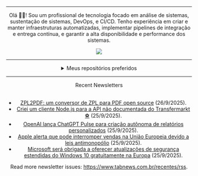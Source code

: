 <div align="center">
<hr>
<p>Olá 👋🏾! Sou um profissional de tecnologia focado em análise de sistemas, sustentação de sistemas, DevOps, e CI/CD. Tenho experiência em criar e manter infraestruturas automatizadas, implementar pipelines de integração e entrega contínua, e garantir a alta disponibilidade e performance dos sistemas.</p>
  <img src="https://media.giphy.com/media/yAGIvCiwPJn5C/giphy.gif">
<hr>
  <details>
  <summary>Meus repositórios preferidos</summary>
  <br />
  Alguns dos meus melhores repositórios:
  <br />
<br />
  <ul><li><a href=https://github.com/commitgeist/aluratube target="_blank" rel="noopener noreferrer">commitgeist/aluratube</a> (<b>0</b> ✨ and <b>0</b> 🍴): Aluratube - Desenvolvido durante a imersão React da Alura no final de 2022</li><li><a href=https://github.com/commitgeist/nlw-ia target="_blank" rel="noopener noreferrer">commitgeist/nlw-ia</a> (<b>0</b> ✨ and <b>0</b> 🍴): Projeto desenvolvido durante a NLW IA - Usando a API da OPENAI</li><li><a href=https://github.com/commitgeist/nlw-journey-ia target="_blank" rel="noopener noreferrer">commitgeist/nlw-journey-ia</a> (<b>0</b> ✨ and <b>0</b> 🍴): NLW IA - Agent de viagens usando python + langchain + GPT</li>
<li>More coming soon :).</li>
</ul>
  </details>
  <hr/>
    <summary>Recent Newsletters</summary>
  <br />
  <ul>
    <li><a href=https://www.tabnews.com.br/brunoleocam/zpl2pdf-um-conversor-de-zpl-para-pdf-open-source target="_blank" rel="noopener noreferrer">ZPL2PDF: um conversor de ZPL para PDF open source</a> (26/9/2025).</li><li><a href=https://www.tabnews.com.br/wcarmesini/criei-um-cliente-node-js-para-a-api-nao-documentada-do-transfermarkt target="_blank" rel="noopener noreferrer">Criei um cliente Node.js para a API não documentada do Transfermarkt ⚽</a> (25/9/2025).</li><li><a href=https://www.tabnews.com.br/NewsletterOficial/openai-lanca-chatgpt-pulse-para-criacao-autonoma-de-relatorios-personalizados target="_blank" rel="noopener noreferrer">OpenAI lança ChatGPT Pulse para criação autônoma de relatórios personalizados</a> (25/9/2025).</li><li><a href=https://www.tabnews.com.br/NewsletterOficial/apple-alerta-que-pode-interromper-vendas-na-uniao-europeia-devido-a-leis-antimonopolio target="_blank" rel="noopener noreferrer">Apple alerta que pode interromper vendas na União Europeia devido a leis antimonopólio</a> (25/9/2025).</li><li><a href=https://www.tabnews.com.br/NewsletterOficial/microsoft-sera-obrigada-a-oferecer-atualizacoes-de-seguranca-estendidas-do-windows-10-gratuitamente-na-europa target="_blank" rel="noopener noreferrer">Microsoft será obrigada a oferecer atualizações de segurança estendidas do Windows 10 gratuitamente na Europa</a> (25/9/2025).</li>
  </ul>
<p>Read more newsletter issues: <a href="https://www.tabnews.com.br/recentes/rss">https://www.tabnews.com.br/recentes/rss</a>.</p>
  </details>
